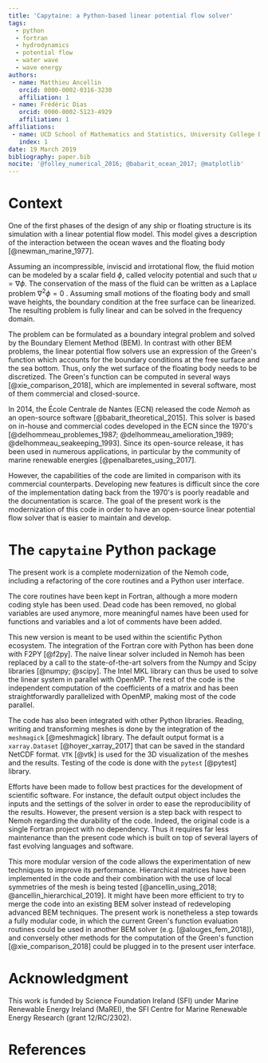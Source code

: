 ```yaml
---
title: 'Capytaine: a Python-based linear potential flow solver'
tags:
  - python
  - fortran
  - hydrodynamics
  - potential flow
  - water wave
  - wave energy
authors:
 - name: Matthieu Ancellin
   orcid: 0000-0002-0316-3230
   affiliation: 1
 - name: Frédéric Dias
   orcid: 0000-0002-5123-4929
   affiliation: 1
affiliations:
 - name: UCD School of Mathematics and Statistics, University College Dublin, MaREI Centre, Ireland
   index: 1
date: 19 March 2019
bibliography: paper.bib
nocite: '@folley_numerical_2016; @babarit_ocean_2017; @matplotlib'
---
```


# Context

One of the first phases of the design of any ship or floating structure is its simulation with a linear potential flow model.
This model gives a description of the interaction between the ocean waves and the floating body [@newman_marine_1977].

Assuming an incompressible, inviscid and irrotational flow, the fluid motion can be modeled by a scalar field $\phi$, called velocity potential and such that $u = \nabla \phi$.
The conservation of the mass of the fluid can be written as a Laplace problem $\nabla^2 \phi = 0$ .
Assuming small motions of the floating body and small wave heights, the boundary condition at the free surface can be linearized.
The resulting problem is fully linear and can be solved in the frequency domain.

The problem can be formulated as a boundary integral problem and solved by the Boundary Element Method (BEM).
In contrast with other BEM problems, the linear potential flow solvers use an expression of the Green's function which accounts for the boundary conditions at the free surface and the sea bottom.
Thus, only the wet surface of the floating body needs to be discretized.
The Green's function can be computed in several ways [@xie_comparison_2018], which are implemented in several software, most of them commercial and closed-source. 

In 2014, the École Centrale de Nantes (ECN) released the code *Nemoh* as an open-source software [@babarit_theoretical_2015].
This solver is based on in-house and commercial codes developed in the ECN since the 1970's [@delhommeau_problemes_1987; @delhommeau_amelioration_1989; @delhommeau_seakeeping_1993].
Since its open-source release, it has been used in numerous applications, in particular by the community of marine renewable energies [@penalbaretes_using_2017].

However, the capabilities of the code are limited in comparison with its commercial counterparts.
Developing new features is difficult since the core of the implementation dating back from the 1970's is poorly readable and the documentation is scarce.
The goal of the present work is the modernization of this code in order to have an open-source linear potential flow solver that is easier to maintain and develop.

# The `capytaine` Python package

The present work is a complete modernization of the Nemoh code, including a refactoring of the core routines and a Python user interface. 

The core routines have been kept in Fortran, although a more modern coding style has been used.
Dead code has been removed, no global variables are used anymore, more meaningful names have been used for functions and variables and a lot of comments have been added.

This new version is meant to be used within the scientific Python ecosystem.
The integration of the Fortran core with Python has been done with F2PY [@f2py].
The naive linear solver included in Nemoh has been replaced by a call to the state-of-the-art solvers from the Numpy and Scipy libraries [@numpy; @scipy].
The Intel MKL library can thus be used to solve the linear system in parallel with OpenMP.
The rest of the code is the independent computation of the coefficients of a matrix and has been straightforwardly parallelized with OpenMP, making most of the code parallel.

The code has also been integrated with other Python libraries.
Reading, writing and transforming meshes is done by the integration of the `meshmagick` [@meshmagick] library.
The default output format is a `xarray.Dataset` [@hoyer_xarray_2017] that can be saved in the standard NetCDF format.
`VTK` [@vtk] is used for the 3D visualization of the meshes and the results.
Testing of the code is done with the `pytest` [@pytest] library.

Efforts have been made to follow best practices for the development of scientific software.
For instance, the default output object includes the inputs and the settings of the solver in order to ease the reproducibility of the results.
However, the present version is a step back with respect to Nemoh regarding the durability of the code.
Indeed, the original code is a single Fortran project with no dependency.
Thus it requires far less maintenance than the present code which is built on top of several layers of fast evolving languages and software.

This more modular version of the code allows the experimentation of new techniques to improve its performance.
Hierarchical matrices have been implemented in the code and their combination with the use of local symmetries of the mesh is being tested [@ancellin_using_2018; @ancellin_hierarchical_2019].
It might have been more efficient to try to merge the code into an existing BEM solver instead of redeveloping advanced BEM techniques.
The present work is nonetheless a step towards a fully modular code, in which the current Green's function evaluation routines could be used in another BEM solver (e.g. [@alouges_fem_2018]), and conversely other methods for the computation of the Green's function [@xie_comparison_2018] could be plugged in to the present user interface.

# Acknowledgment

This work is funded by Science Foundation Ireland (SFI) under Marine Renewable Energy Ireland (MaREI), the SFI Centre for Marine Renewable Energy Research (grant 12/RC/2302).

# References
